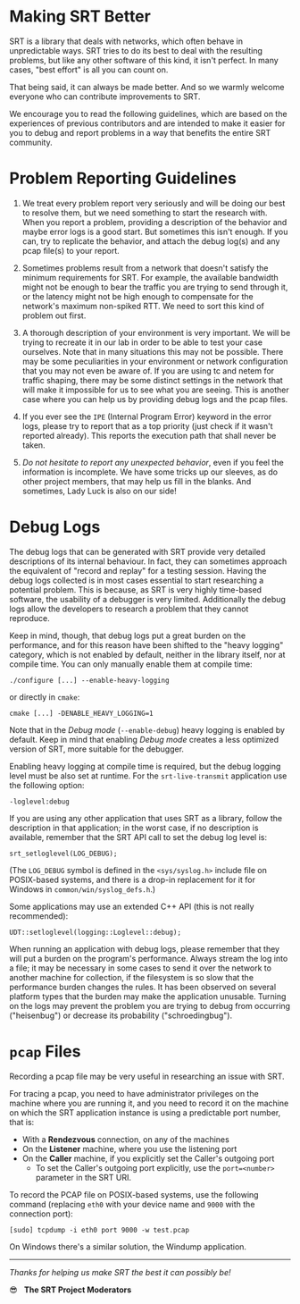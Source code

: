 Making SRT Better
=================

SRT is a library that deals with networks, which often behave in unpredictable
ways. SRT tries to do its best to deal with the resulting problems, but like
any other software of this kind, it isn't perfect. In many cases, "best effort"
is all you can count on.

That being said, it can always be made better. And so we warmly welcome
everyone who can contribute improvements to SRT. 

We encourage you to read the following guidelines, which are based on the
experiences of previous contributors and are intended to make it easier for you
to debug and report problems in a way that benefits the entire SRT community.


Problem Reporting Guidelines
============================

1. We treat every problem report very seriously and will be doing our best to
resolve them, but we need something to start the research with. When you report
a problem, providing a description of the behavior and maybe error logs is a
good start. But sometimes this isn't enough. If you can, try to replicate the
behavior, and attach the debug log(s) and any pcap file(s) to your report.

2. Sometimes problems result from a network that doesn't satisfy the minimum
requirements for SRT. For example, the available bandwidth might not be enough
to bear the traffic you are trying to send through it, or the latency might not
be high enough to compensate for the network's maximum non-spiked RTT. We need
to sort this kind of problem out first.

3. A thorough description of your environment is very important. We will be
trying to recreate it in our lab in order to be able to test your case
ourselves. Note that in many situations this may not be possible. There may be
some peculiarities in your environment or network configuration that you may
not even be aware of. If you are using tc and netem for traffic shaping, there
may be some distinct settings in the network that will make it impossible for
us to see what you are seeing. This is another case where you can help us by
providing debug logs and the pcap files.

4. If you ever see the `IPE` (Internal Program Error) keyword in the error
logs, please try to report that as a top priority (just check if it wasn't
reported already). This reports the execution path that shall never be taken.


5. *Do not hesitate to report any unexpected behavior*,
even if you feel the information is incomplete. We have some tricks up our
sleeves, as do other project members, that may help us fill in the blanks. And
sometimes, Lady Luck is also on our side!


Debug Logs
==========

The debug logs that can be generated with SRT provide very detailed
descriptions of its internal behaviour. In fact, they can sometimes approach
the equivalent of "record and replay" for a testing session. Having the debug
logs collected is in most cases essential to start researching a potential
problem. This is because, as SRT is very highly time-based software, the
usability of a debugger is very limited. Additionally the debug logs allow the
developers to research a problem that they cannot reproduce.

Keep in mind, though, that debug logs put a great burden on the performance,
and for this reason have been shifted to the "heavy logging" category, which is
not enabled by default, neither in the library itself, nor at compile time. You
can only manually enable them at compile time:

    ./configure [...] --enable-heavy-logging

or directly in `cmake`:

    cmake [...] -DENABLE_HEAVY_LOGGING=1

Note that in the *Debug mode* (`--enable-debug`) heavy logging is enabled by
default. Keep in mind that enabling *Debug mode* creates a less optimized
version of SRT, more suitable for the debugger.

Enabling heavy logging at compile time is required, but the debug logging level
must be also set at runtime. For the `srt-live-transmit` application use the
following option:

    -loglevel:debug

If you are using any other application that uses SRT as a library, follow the
description in that application; in the worst case, if no description is
available, remember that the SRT API call to set the debug log level is:

    srt_setloglevel(LOG_DEBUG);

(The `LOG_DEBUG` symbol is defined in the `<sys/syslog.h>` include file on
POSIX-based systems, and there is a drop-in replacement for it for Windows
in `common/win/syslog_defs.h`.)

Some applications may use an extended C++ API (this is not really recommended):

    UDT::setloglevel(logging::Loglevel::debug);

When running an application with debug logs, please remember that they will put
a burden on the program's performance. Always stream the log into a file; it
may be necessary in some cases to send it over the network to another machine
for collection, if the filesystem is so slow that the performance burden
changes the rules. It has been observed on several platform types that the
burden may make the application unusable. Turning on the logs may prevent the
problem you are trying to debug from occurring ("heisenbug") or decrease its
probability ("schroedingbug").


`pcap` Files
============

Recording a pcap file may be very useful in researching an issue with SRT.

For tracing a pcap, you need to have administrator privileges on the machine
where you are running it, and you need to record it on the machine on which the
SRT application instance is using a predictable port number, that is:
 - With a **Rendezvous** connection, on any of the machines
 - On the **Listener** machine, where you use the listening port
 - On the **Caller** machine, if you explicitly set the Caller's outgoing port
	- To set the Caller's outgoing port explicitly, use the `port=<number>`
	  parameter in the SRT URI.

To record the PCAP file on POSIX-based systems, use the following command
(replacing `eth0` with your device name and `9000` with the connection port):

	[sudo] tcpdump -i eth0 port 9000 -w test.pcap


On Windows there's a similar solution, the Windump application.


---


*Thanks for helping us make SRT the best it can possibly be!*


:sunglasses:   **The SRT Project Moderators**
